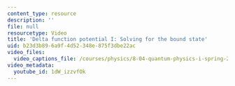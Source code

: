 ```yaml
---
content_type: resource
description: ''
file: null
resourcetype: Video
title: 'Delta function potential I: Solving for the bound state'
uid: b23d3b89-6a9f-4d52-348e-875f3dbe22ac
video_files:
  video_captions_file: /courses/physics/8-04-quantum-physics-i-spring-2016/video-lectures/part-2/delta-function-potential-i-solving-for-the-bound-state/1dW_izzvfOk.vtt
video_metadata:
  youtube_id: 1dW_izzvfOk
---
```

